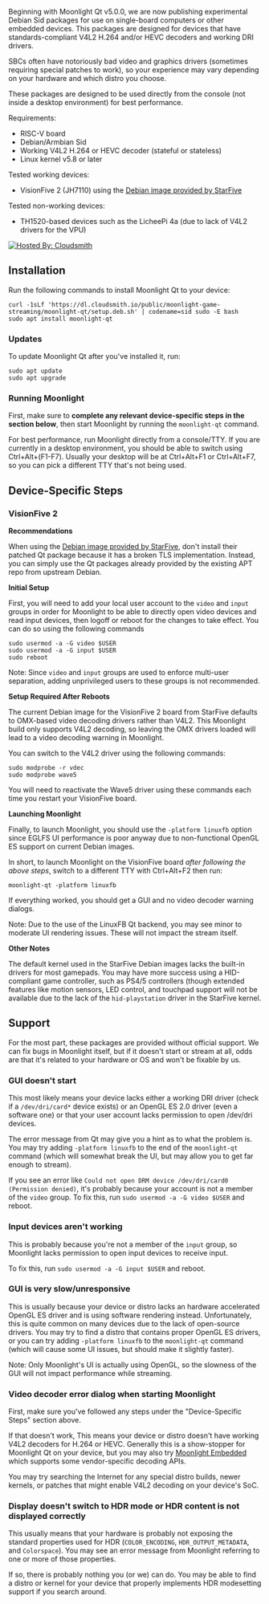 Beginning with Moonlight Qt v5.0.0, we are now publishing experimental Debian Sid packages for use on single-board computers or other embedded devices. This packages are designed for devices that have standards-compliant V4L2 H.264 and/or HEVC decoders and working DRI drivers.

SBCs often have notoriously bad video and graphics drivers (sometimes requiring special patches to work), so your experience may vary depending on your hardware and which distro you choose.

These packages are designed to be used directly from the console (not inside a desktop environment) for best performance.

Requirements:
- RISC-V board
- Debian/Armbian Sid
- Working V4L2 H.264 or HEVC decoder (stateful or stateless)
- Linux kernel v5.8 or later

Tested working devices:
- VisionFive 2 (JH7110) using the [Debian image provided by StarFive](https://rvspace.org/en/project/VisionFive2_Debian_User_Guide)

Tested non-working devices:
- TH1520-based devices such as the LicheePi 4a (due to lack of V4L2 drivers for the VPU)

[![Hosted By: Cloudsmith](https://img.shields.io/badge/OSS%20hosting%20by-cloudsmith-blue?logo=cloudsmith&style=for-the-badge)](https://cloudsmith.com)

## Installation
Run the following commands to install Moonlight Qt to your device:
```
curl -1sLf 'https://dl.cloudsmith.io/public/moonlight-game-streaming/moonlight-qt/setup.deb.sh' | codename=sid sudo -E bash
sudo apt install moonlight-qt
```

### Updates
To update Moonlight Qt after you've installed it, run:
```
sudo apt update
sudo apt upgrade
```

### Running Moonlight

First, make sure to **complete any relevant device-specific steps in the section below**, then start Moonlight by running the `moonlight-qt` command.

For best performance, run Moonlight directly from a console/TTY. If you are currently in a desktop environment, you should be able to switch using Ctrl+Alt+(F1-F7). Usually your desktop will be at Ctrl+Alt+F1 or Ctrl+Alt+F7, so you can pick a different TTY that's not being used.

## Device-Specific Steps

### VisionFive 2


**Recommendations**

When using the [Debian image provided by StarFive](https://rvspace.org/en/project/VisionFive2_Debian_User_Guide), don't install their patched Qt package because it has a broken TLS implementation. Instead, you can simply use the Qt packages already provided by the existing APT repo from upstream Debian.

**Initial Setup**

First, you will need to add your local user account to the `video` and `input` groups in order for Moonlight to be able to directly open video devices and read input devices, then logoff or reboot for the changes to take effect. You can do so using the following commands
```
sudo usermod -a -G video $USER
sudo usermod -a -G input $USER
sudo reboot
```

Note: Since `video` and `input` groups are used to enforce multi-user separation, adding unprivileged users to these groups is not recommended.

**Setup Required After Reboots**

The current Debian image for the VisionFive 2 board from StarFive defaults to OMX-based video decoding drivers rather than V4L2. This Moonlight build only supports V4L2 decoding, so leaving the OMX drivers loaded will lead to a video decoding warning in Moonlight.

You can switch to the V4L2 driver using the following commands:
```
sudo modprobe -r vdec
sudo modprobe wave5
```

You will need to reactivate the Wave5 driver using these commands each time you restart your VisionFive board.

**Launching Moonlight**

Finally, to launch Moonlight, you should use the `-platform linuxfb` option since EGLFS UI performance is poor anyway due to non-functional OpenGL ES support on current Debian images. 

In short, to launch Moonlight on the VisionFive board _after following the above steps_, switch to a different TTY with Ctrl+Alt+F2 then run:
```
moonlight-qt -platform linuxfb
```

If everything worked, you should get a GUI and no video decoder warning dialogs.

Note: Due to the use of the LinuxFB Qt backend, you may see minor to moderate UI rendering issues. These will not impact the stream itself.

**Other Notes**

The default kernel used in the StarFive Debian images lacks the built-in drivers for most gamepads. You may have more success using a HID-compliant game controller, such as PS4/5 controllers (though extended features like motion sensors, LED control, and touchpad support will not be available due to the lack of the `hid-playstation` driver in the StarFive kernel.

## Support

For the most part, these packages are provided without official support. We can fix bugs in Moonlight itself, but if it doesn't start or stream at all, odds are that it's related to your hardware or OS and won't be fixable by us.

### GUI doesn't start

This most likely means your device lacks either a working DRI driver (check if a `/dev/dri/card*` device exists) or an OpenGL ES 2.0 driver (even a software one) or that your user account lacks permission to open /dev/dri devices.

The error message from Qt may give you a hint as to what the problem is. You may try adding `-platform linuxfb` to the end of the `moonlight-qt` command (which will somewhat break the UI, but may allow you to get far enough to stream).

If you see an error like `Could not open DRM device /dev/dri/card0 (Permission denied)`, it's probably because your account is not a member of the `video` group. To fix this, run `sudo usermod -a -G video $USER` and reboot.

### Input devices aren't working

This is probably because you're not a member of the `input` group, so Moonlight lacks permission to open input devices to receive input.

To fix this, run `sudo usermod -a -G input $USER` and reboot.

### GUI is very slow/unresponsive

This is usually because your device or distro lacks an hardware accelerated OpenGL ES driver and is using software rendering instead. Unfortunately, this is quite common on many devices due to the lack of open-source drivers. You may try to find a distro that contains proper OpenGL ES drivers, or you can try adding `-platform linuxfb` to the `moonlight-qt` command (which will cause some UI issues, but should make it slightly faster).

Note: Only Moonlight's UI is actually using OpenGL, so the slowness of the GUI will not impact performance while streaming.

### Video decoder error dialog when starting Moonlight

First, make sure you've followed any steps under the "Device-Specific Steps" section above.

If that doesn't work, This means your device or distro doesn't have working V4L2 decoders for H.264 or HEVC. Generally this is a show-stopper for Moonlight Qt on your device, but you may also try [Moonlight Embedded](https://github.com/moonlight-stream/moonlight-embedded) which supports some vendor-specific decoding APIs.

You may try searching the Internet for any special distro builds, newer kernels, or patches that might enable V4L2 decoding on your device's SoC.

### Display doesn't switch to HDR mode or HDR content is not displayed correctly

This usually means that your hardware is probably not exposing the standard properties used for HDR (`COLOR_ENCODING`, `HDR_OUTPUT_METADATA`, and `Colorspace`). You may see an error message from Moonlight referring to one or more of those properties.

If so, there is probably nothing you (or we) can do. You may be able to find a distro or kernel for your device that properly implements HDR modesetting support if you search around.